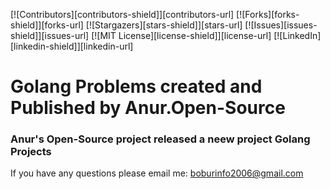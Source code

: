 [![Contributors][contributors-shield]][contributors-url]
[![Forks][forks-shield]][forks-url]
[![Stargazers][stars-shield]][stars-url]
[![Issues][issues-shield]][issues-url]
[![MIT License][license-shield]][license-url]
[![LinkedIn][linkedin-shield]][linkedin-url]

# Golang Problems created and Published by Anur.Open-Source

### Anur's Open-Source project released a neew project **Golang Projects**

If you have any questions please email me: <boburinfo2006@gmail.com>